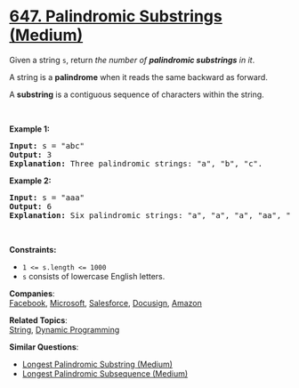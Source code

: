 # [647. Palindromic Substrings (Medium)](https://leetcode.com/problems/palindromic-substrings/)

<p>Given a string <code>s</code>, return <em>the number of <strong>palindromic substrings</strong> in it</em>.</p>

<p>A string is a <strong>palindrome</strong> when it reads the same backward as forward.</p>

<p>A <strong>substring</strong> is a contiguous sequence of characters within the string.</p>

<p>&nbsp;</p>
<p><strong>Example 1:</strong></p>

<pre><strong>Input:</strong> s = "abc"
<strong>Output:</strong> 3
<strong>Explanation:</strong> Three palindromic strings: "a", "b", "c".
</pre>

<p><strong>Example 2:</strong></p>

<pre><strong>Input:</strong> s = "aaa"
<strong>Output:</strong> 6
<strong>Explanation:</strong> Six palindromic strings: "a", "a", "a", "aa", "aa", "aaa".
</pre>

<p>&nbsp;</p>
<p><strong>Constraints:</strong></p>

<ul>
	<li><code>1 &lt;= s.length &lt;= 1000</code></li>
	<li><code>s</code> consists of lowercase English letters.</li>
</ul>

**Companies**:  
[Facebook](https://leetcode.com/company/facebook), [Microsoft](https://leetcode.com/company/microsoft), [Salesforce](https://leetcode.com/company/salesforce), [Docusign](https://leetcode.com/company/docusign), [Amazon](https://leetcode.com/company/amazon)

**Related Topics**:  
[String](https://leetcode.com/tag/string/), [Dynamic Programming](https://leetcode.com/tag/dynamic-programming/)

**Similar Questions**:

- [Longest Palindromic Substring (Medium)](https://leetcode.com/problems/longest-palindromic-substring/)
- [Longest Palindromic Subsequence (Medium)](https://leetcode.com/problems/longest-palindromic-subsequence/)
